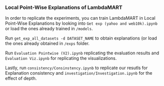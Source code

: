 ### Local Point-Wise Explanations of LambdaMART


In order to replicate the experiments, you can train LambdaMART in Local Point-Wise Explanations by looking into ```Get exp (yahoo and web10k).ipynb``` or load the ones already trained in `/models`.

Run ```get_exp_all_datasets -d DATASET_NAME``` to obtain explanations (or load the ones already obtained in `/exps` folder. 

Run ```Evaluation Pointwise (V2).ipynb``` replicating the evaluation results and ```Evaluation Viz.ipynb``` for replicating the visualizations.

Lastly, run ```consistency/Consinstency.ipynb``` to replicate our resutls for Explanation consistency and ```investigation/Investigation.ipynb``` for the effect of depth. 